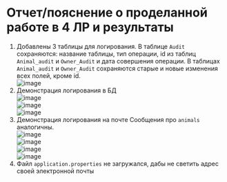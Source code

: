 # Отчет/пояснение о проделанной работе в 4 ЛР и результаты
1) Добавлены 3 таблицы для логирования. В таблице `Audit` сохраняются: название таблицы, тип операции, id из таблиц `Animal_audit` и `Owner_Audit` и дата совершения операции. В таблицах `Animal_audit` и `Owner_Audit` сохраняются старые и новые изменения всех полей, кроме id.</br>
![image](https://user-images.githubusercontent.com/62326372/212362679-f252a6d8-d90a-43f4-9849-cea997303133.png) </br>
2) Демонстрация логирования в БД </br>
![image](https://user-images.githubusercontent.com/62326372/212367685-8160750e-3681-487f-b5b3-4f43ac1e86a9.png) </br>
![image](https://user-images.githubusercontent.com/62326372/212367846-f7106da7-4e20-4d73-aaf9-f5b5e9a575b8.png) </br>
![image](https://user-images.githubusercontent.com/62326372/212367984-eab0c22f-cfd4-43e1-b596-6ef7158271af.png) </br>
3) Демонстрация логирования на почте Сообщения про `animals` аналогичны.</br>
![image](https://user-images.githubusercontent.com/62326372/212368147-45ef0c59-dd66-410d-bff5-d0477775f122.png) </br>
![image](https://user-images.githubusercontent.com/62326372/212369898-9ad75e28-7d54-4474-945a-b415bc52eed0.png) </br>
![image](https://user-images.githubusercontent.com/62326372/212369956-997f098a-092d-49c4-9b55-a7b531191131.png) </br>
![image](https://user-images.githubusercontent.com/62326372/212369992-a6a2f358-b72f-434d-8630-d56423938fe1.png) </br>
4) Файл `application.properties` не загружался, дабы не светить адрес своей электронной почты

